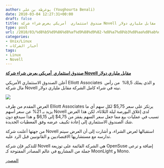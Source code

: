 ```yaml
---
author: يوغرطة بن علي (Youghourta Benali)
date: 2010-03-04 12:27:31+00:00
draft: false
title: صندوق استثماري  أمريكي يعرض شراء شركة Novell مقابل ملياري دولار
type: post
url: /2010/03/%d8%b5%d9%86%d8%af%d9%88%d9%82-%d8%a7%d8%b3%d8%aa%d8%ab%d9%85%d8%a7%d8%b1%d9%8a-%d8%a3%d9%85%d8%b1%d9%8a%d9%83%d9%8a-%d9%8a%d8%b9%d8%b1%d8%b6-%d8%b4%d8%b1%d8%a7%d8%a1-%d8%b4%d8%b1%d9%83%d8%a9-novell/
categories:
- Unix/Linux
- أخبار الشركات
tags:
- Linux
- Novell
---
```


[**صندوق استثماري  أمريكي يعرض شراء شركة Novell مقابل ملياري دولار**](https://www.it-scoop.com/2010/03/%d8%b5%d9%86%d8%af%d9%88%d9%82-%d8%a7%d8%b3%d8%aa%d8%ab%d9%85%d8%a7%d8%b1%d9%8a-%d8%a3%d9%85%d8%b1%d9%8a%d9%83%d9%8a-%d9%8a%d8%b9%d8%b1%d8%b6-%d8%b4%d8%b1%d8%a7%d8%a1-%d8%b4%d8%b1%d9%83%d8%a9-novell/)


أعلن الصندوق الاستثماري الأمريكي Elliott Associates  و الذي يملك 8,5%  من رأس مال شركة Novell نيته في شراء كامل الشركة مقابل ملياري دولار.

[![](http://djug.developpez.com/rsc/Novell-Elliott-Associates.jpg)
](https://www.it-scoop.com/2010/03/%d8%b5%d9%86%d8%af%d9%88%d9%82-%d8%a7%d8%b3%d8%aa%d8%ab%d9%85%d8%a7%d8%b1%d9%8a-%d8%a3%d9%85%d8%b1%d9%8a%d9%83%d9%8a-%d9%8a%d8%b9%d8%b1%d8%b6-%d8%b4%d8%b1%d8%a7%d8%a1-%d8%b4%d8%b1%d9%83%d8%a9-novell/)

العرض المقدم من طرف Elliott Associates يرتكز على سعر 5,75$ لكل سهم أي ما يزيد بـ 21% عن سعر أسهم Novell لدى إغلاق البورصة ليلة الثلاثاء، لكن هذا العرض تسبب في عمليات بيع مما جعل سعر السهم يفقز من 4,75$ إلى 6,15$ و هذا سيدفع دون شك الصندوق الاستثماري إلى إعادة تكييف عرضه وفق المعطيات الجديدة.

من جهتها أعلنت شركة Novell استقبالها لعرض الشراء، و أشارت إلى أن العرض سيتم تدارسه مع مستشاريها الاقتصاديين و القانونيين قبل الرد عليه.

للتذكير فإن شركة Novell هي الشركة القائمة على توزيعة OpenSuse إضافة و ترعى جملة من المشاريع في عالم المصادر المفتوحة كـ MoonLight و Mono.

[المصدر](http://online.wsj.com/article/SB10001424052748704548604575097973573986234.html?mod=WSJ_latestheadlines)
